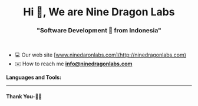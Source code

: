 <h1 align="center">Hi 👋, We are Nine Dragon Labs </h1>
<h3 align="center">"Software Development 🚀 from Indonesia"</h3>
<br>

- 💻 Our web site [www.ninedaronlabs.com](http://ninedragonlabs.com)
- ✉️ How to reach me **info@ninedragonlabs.com**

**Languages and Tools:**  

***********************************

#### Thank You-🙏🏼
